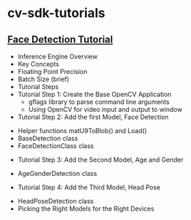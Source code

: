 # cv-sdk-tutorials

## [Face Detection Tutorial](face_detection_tutorial/Readme.md)
- Inference Engine Overview
- Key Concepts
 - Floating Point Precision
 - Batch Size (brief)
- Tutorial Steps
- Tutorial Step 1: Create the Base OpenCV Application
  + gflags library to parse command line arguments
  + Using OpenCV for video input and output to window
- Tutorial Step 2: Add the first Model, Face Detection
 + Helper functions matU9ToBlob() and Load()
 + BaseDetection class
 + FaceDetectionClass class
- Tutorial Step 3: Add the Second Model, Age and Gender
 + AgeGenderDetection class
- Tutorial Step 4: Add the Third Model, Head Pose 
 + HeadPoseDetection class
 + Picking the Right Models for the Right Devices

